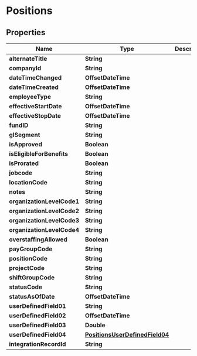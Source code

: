 

# Positions


## Properties

| Name | Type | Description | Notes |
|------------ | ------------- | ------------- | -------------|
|**alternateTitle** | **String** |  |  [optional] |
|**companyId** | **String** |  |  [optional] |
|**dateTimeChanged** | **OffsetDateTime** |  |  [optional] |
|**dateTimeCreated** | **OffsetDateTime** |  |  [optional] |
|**employeeType** | **String** |  |  [optional] |
|**effectiveStartDate** | **OffsetDateTime** |  |  [optional] |
|**effectiveStopDate** | **OffsetDateTime** |  |  [optional] |
|**fundID** | **String** |  |  [optional] |
|**glSegment** | **String** |  |  [optional] |
|**isApproved** | **Boolean** |  |  [optional] |
|**isEligibleForBenefits** | **Boolean** |  |  [optional] |
|**isProrated** | **Boolean** |  |  [optional] |
|**jobcode** | **String** |  |  [optional] |
|**locationCode** | **String** |  |  [optional] |
|**notes** | **String** |  |  [optional] |
|**organizationLevelCode1** | **String** |  |  [optional] |
|**organizationLevelCode2** | **String** |  |  [optional] |
|**organizationLevelCode3** | **String** |  |  [optional] |
|**organizationLevelCode4** | **String** |  |  [optional] |
|**overstaffingAllowed** | **Boolean** |  |  [optional] |
|**payGroupCode** | **String** |  |  [optional] |
|**positionCode** | **String** |  |  [optional] |
|**projectCode** | **String** |  |  [optional] |
|**shiftGroupCode** | **String** |  |  [optional] |
|**statusCode** | **String** |  |  [optional] |
|**statusAsOfDate** | **OffsetDateTime** |  |  [optional] |
|**userDefinedField01** | **String** |  |  [optional] |
|**userDefinedField02** | **OffsetDateTime** |  |  [optional] |
|**userDefinedField03** | **Double** |  |  [optional] |
|**userDefinedField04** | [**PositionsUserDefinedField04**](PositionsUserDefinedField04.md) |  |  [optional] |
|**integrationRecordId** | **String** |  |  [optional] |



